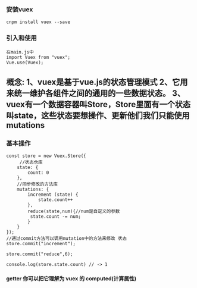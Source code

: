 ###        安装vuex

    cnpm install vuex --save

###  引入和使用
    在main.js中
    import Vuex from "vuex";
    Vue.use(Vuex);



概念:
1、vuex是基于vue.js的状态管理模式
2、它用来统一维护各组件之间的通用的一些数据状态。
3、vuex有一个数据容器叫Store，Store里面有一个状态叫state，这些状态要想操作、更新他们我们只能使用mutations
----------------------
### 基本操作
    const store = new Vuex.Store({
         //状态仓库
        state: {
            count: 0
        },
        //同步修改的方法库
        mutations: {
            increment (state) {
                state.count++
            },
            reduce(state,num){//num是自定义的参数
             state.count -= num;
            }
        }
    });
    //通过commit方法可以调用mutation中的方法来修改 状态
    store.commit("increment");

    store.commit("reduce",6);

    console.log(store.state.count) // -> 1


#### getter 你可以把它理解为 vuex 的 computed(计算属性)
